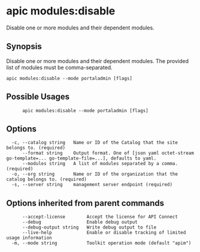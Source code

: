 # apic modules:disable

Disable one or more modules and their dependent modules.

## Synopsis

Disable one or more modules and their dependent modules. The provided list of modules must be comma-separated.

```
apic modules:disable --mode portaladmin [flags]
```

## Possible Usages

```
      apic modules:disable --mode portaladmin [flags]
```

## Options

```
  -c, --catalog string   Name or ID of the Catalog that the site belongs to. (required)
      --format string    Output format. One of [json yaml octet-stream go-template=... go-template-file=...], defaults to yaml.
      --modules string   A list of modules separated by a comma. (required)
  -o, --org string       Name or ID of the organization that the catalog belongs to. (required)
  -s, --server string    management server endpoint (required)
```

## Options inherited from parent commands

```
      --accept-license        Accept the license for API Connect
      --debug                 Enable debug output
      --debug-output string   Write debug output to file
      --live-help             Enable or disable tracking of limited usage information
  -m, --mode string           Toolkit operation mode (default "apim")
```
